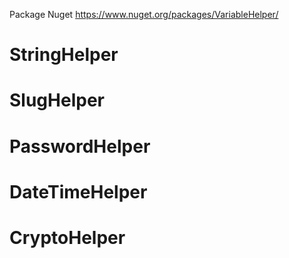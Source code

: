 Package Nuget  https://www.nuget.org/packages/VariableHelper/
# StringHelper
# SlugHelper
# PasswordHelper
# DateTimeHelper
# CryptoHelper
